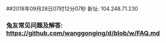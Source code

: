 ##2018年09月28日07时12分07秒 新址: 104.248.71.230
### 兔友常见问题及解答: https://github.com/wanggonging/d/blob/w/FAQ.md
